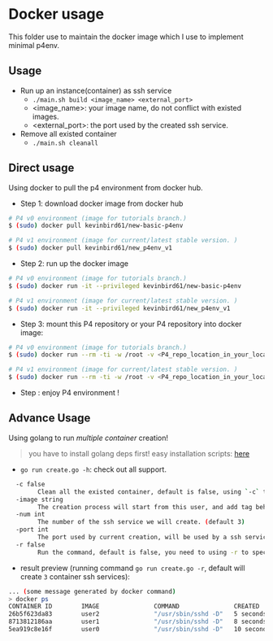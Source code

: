 # Docker usage

This folder use to maintain the docker image which I use to implement minimal p4env.

## Usage

* Run up an instance(container) as ssh service
    * `./main.sh build <image_name> <external_port>`
    * <image_name>: your image name, do not conflict with existed images.
    * <external_port>: the port used by the created ssh service.
* Remove all existed container
    * `./main.sh cleanall`


## Direct usage

Using docker to pull the p4 environment from docker hub.

* Step 1: download docker image from docker hub
```bash
# P4 v0 environment (image for tutorials branch.)
$ (sudo) docker pull kevinbird61/new-basic-p4env

# P4 v1 environment (image for current/latest stable version. )
$ (sudo) docker pull kevinbird61/new_p4env_v1
```

* Step 2: run up the docker image
```bash
# P4 v0 environment (image for tutorials branch.)
$ (sudo) docker run -it --privileged kevinbird61/new-basic-p4env

# P4 v1 environment (image for current/latest stable version. )
$ (sudo) docker run -it --privileged kevinbird61/new_p4env_v1
```

* Step 3: mount this P4 repository or your P4 repository into docker image: 
```bash
# P4 v0 environment (image for tutorials branch.)
$ (sudo) docker run --rm -ti -w /root -v <P4_repo_location_in_your_local_machine>:/root kevinbird61/new-basic-p4env

# P4 v1 environment (image for current/latest stable version. )
$ (sudo) docker run --rm -ti -w /root -v <P4_repo_location_in_your_local_machine>:/root kevinbird61/new_p4env_v1
```

* Step : enjoy P4 environment !

## Advance Usage

Using golang to run *multiple container* creation!

> you have to install golang deps first!
> easy installation scripts: [here](https://github.com/toolbuddy/ssfw)

* `go run create.go -h`: check out all support.
```bash
  -c false
        Clean all the existed container, default is false, using `-c` to specify.
  -image string
        The creation process will start from this user, and add tag behind this value. (default "user")
  -num int
        The number of the ssh service we will create. (default 3)
  -port int
        The port used by current creation, will be used by a ssh service. And will increase by 1 after a creation process is finished. (default 9487)
  -r false
        Run the command, default is false, you need to using -r to specify.
```

* result preview (running command `go run create.go -r`, default will create `3` container ssh services):
```bash
... (some message generated by docker command)
> docker ps 
CONTAINER ID        IMAGE               COMMAND               CREATED             STATUS              PORTS                  NAMES
26b5f623da83        user2               "/usr/sbin/sshd -D"   5 seconds ago       Up 3 seconds        0.0.0.0:9489->22/tcp   user2_c
8713812186aa        user1               "/usr/sbin/sshd -D"   8 seconds ago       Up 5 seconds        0.0.0.0:9488->22/tcp   user1_c
5ea919c8e16f        user0               "/usr/sbin/sshd -D"   10 seconds ago      Up 8 seconds        0.0.0.0:9487->22/tcp   user0_c
```
